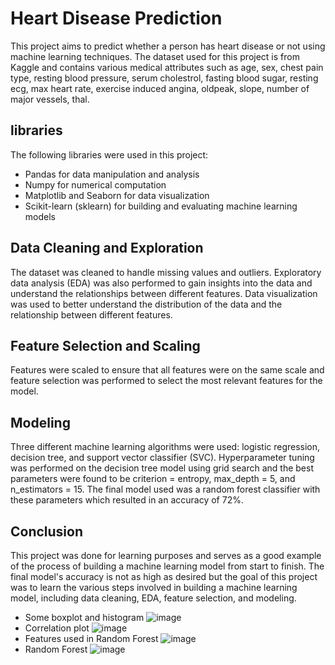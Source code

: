 # Heart Disease Prediction
This project aims to predict whether a person has heart disease or not using machine learning techniques. The dataset used for this project is from Kaggle and contains various medical attributes such as age, sex, chest pain type, resting blood pressure, serum cholestrol, fasting blood sugar, resting ecg, max heart rate, exercise induced angina, oldpeak, slope, number of major vessels, thal.

## libraries
The following libraries were used in this project:
- Pandas for data manipulation and analysis
- Numpy for numerical computation
- Matplotlib and Seaborn for data visualization
- Scikit-learn (sklearn) for building and evaluating machine learning models

## Data Cleaning and Exploration
The dataset was cleaned to handle missing values and outliers. Exploratory data analysis (EDA) was also performed to gain insights into the data and understand the relationships between different features. Data visualization was used to better understand the distribution of the data and the relationship between different features.

## Feature Selection and Scaling
Features were scaled to ensure that all features were on the same scale and feature selection was performed to select the most relevant features for the model.

## Modeling
Three different machine learning algorithms were used: logistic regression, decision tree, and support vector classifier (SVC). Hyperparameter tuning was performed on the decision tree model using grid search and the best parameters were found to be criterion = entropy, max_depth = 5, and n_estimators = 15. The final model used was a random forest classifier with these parameters which resulted in an accuracy of 72%.

## Conclusion
This project was done for learning purposes and serves as a good example of the process of building a machine learning model from start to finish. The final model's accuracy is not as high as desired but the goal of this project was to learn the various steps involved in building a machine learning model, including data cleaning, EDA, feature selection, and modeling.

- Some boxplot and histogram
![image](https://user-images.githubusercontent.com/101197982/212450489-71ce9595-fba7-4f12-8adc-354bd4475da4.png)
- Correlation plot 
![image](https://user-images.githubusercontent.com/101197982/212450505-5b6f19a1-27d1-4155-870c-1ea162aa8665.png)
- Features used in Random Forest
![image](https://user-images.githubusercontent.com/101197982/212450567-160028f9-2304-41a3-a388-b6aa4240ee39.png)
- Random Forest 
![image](https://user-images.githubusercontent.com/101197982/212450587-d917fc70-010f-454a-abc7-b9996f1e5ff1.png)


